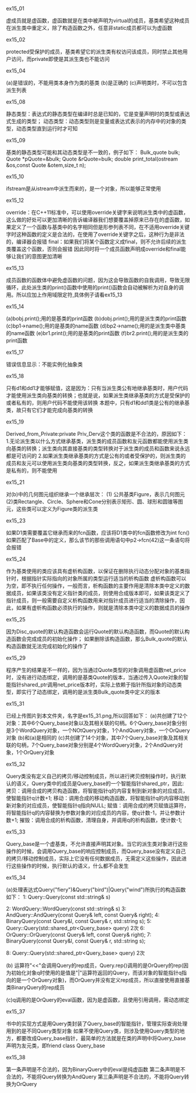 ex15_01

虚成员就是虚函数，虚函数就是在类中被声明为virtual的成员，基类希望这种成员在派生类中重定义，除了构造函数之外，任意非static成员都可以为虚函数

ex15_02

protected受保护的成员，基类希望它的派生类有权访问该成员，同时禁止其他用户访问，而private即使是其派生类也不能访问


ex15_04

(a)是错误的，不能用类本身作为类的基类
(b)是正确的
(c)声明类时，不可以包含派生列表

ex15_08

静态类型：表达式的静态类型在编译时总是已知的，它是变量声明时的类型或表达式生成的类型；
动态类型：动态类型则是变量或表达式表示的内存中的对象的类型，动态类型直到运行时才可知

ex15_09

基类的静态类型可能和其动态类型是不一致的，例子如下：
    Bulk_quote bulk;
    Quote *pQuote=&bulk;
    Quote &rQuote=bulk;
    double print_total(ostream &os,const Quote &otem,size_t n);
    
ex15_10

ifstream是从istream中派生而来的，是一个对象，所以能够正常使用

ex15_12

override：在C++11标准中，可以使用override关键字来说明派生类中的虚函数，这么做的好处可以更加清晰的告诉编译器我们想要覆盖掉原来已存在的虚函数，如果定义了一个函数与基类中的名字相同但是形参列表不同，在不适用override关键字时这种函数的定义是合法的，在使用了override关键字之后，这种行为是非法的，编译器会报错
final：如果我们将某个函数定义成final，则不允许后续的派生类覆盖这个函数，否则会报错
因此同时将一个成员函数声明成override和final能够让我们的意图更加清晰

ex15_13

成员函数的函数体中避免虚函数的问题，因为这会导致函数的自我调用，导致无限循环，此处派生类的print()函数中使用的print()函数会自动被解析为对自身的调用。所以应加上作用域限定符,具体例子请看ex15_13


ex15_14

(a)bobj.print();用的是基类的print函数
(b)dobj.print();用的是派生类的print函数
(c)bp1->name();用的是基类的name函数
(d)bp2->name();用的是派生类中基类的name函数
(e)br1.print();用的是基类的print函数
(f)br2.print();用的是派生类的print函数

ex15_17

错误信息显示：不能实例化抽象类

ex15_18

只有d1和dd1才能够赋值，这是因为：只有当派生类公有地继承基类时，用户代码才能使用派生类向基类的转换；也就是说，如果派生类继承基类的方式是受保护的或者私有的，则用户代码不能使用该转换
    本题中，只有d1和dd1类是公有的继承基类，故只有它们才能完成向基类的转换

ex15_19

Derived_from_Private:private Priv_Derv这个类的函数是不合法的，原因如下：
1.无论派生类以什么方式继承基类，派生类的成员函数和友元函数都能使用派生类向基类的转换；派生类向其直接基类的类型转换对于派生类的成员和函数来说永远都是可访问的
2.如果派生类继承基类的方式是公有的或者受保护的，则派生类的成员和友元可以使用派生类向基类的类型转换，反之，如果派生类继承基类的方式是私有的，则不能使用

ex15_21

对(b)中的几何图元组织继承一个继承层次：
(1) 公共基类Figure，表示几何图元
(2)类Rectangle、Circle、Sphere和Cone分别表示矩形、圆、球形和圆锥等图元，这些类可以定义为Figure类的派生类


ex15_23

如果D1类需要覆盖它继承而来的fcn函数，应该将D1类中的fcn函数修改为int fcn()
如果匹配了Base中的定义，那么该节的那些调用语句中p2->fcn(42)这一条语句将会报错

ex15_24

作为基类使用的类应该具有虚析构函数，以保证在删除执行动态分配对象的基类指针时，根据指针实际指向的对象所属的类型运行适当的析构函数
虚析构函数可以为空，即不执行任何操作，一般而言，析构函数的主要作用是清除本类中定义的数据成员，如果该类没有定义指针类的成员，则使用合成版本即可，如果该类定义了指针成员，则一般需要自定义析构函数用来对指针成员进行适当的清除操作，因此，如果有虚析构函数必须执行的操作，则就是清除本类中定义的数据成员的操作

ex15_25

因为Disc_quote的默认构造函数会运行Quote的默认构造函数，而Quote的默认构造函数会完成成员的初始化操作；
如果删除该构造函数，那么Bulk_quote的默认构造函数就无法完成初始化的操作了


ex15_29

程序产生的结果是不一样的，因为当通过Quote类型的对象调用虚函数net_price时，没有进行动态绑定，调用的是基类Quote的版本，当通过传入Quote对象的智能指针shared_ptr调用net_price版本时，实际上依赖于指针所指对象的动态类型，即实行了动态绑定，调用的是派生类Bulk_quote类中定义的版本

ex15_31

已经上传图片到本文件夹，名字是ex15_31.png,所以回答如下：
(a)共创建了12个对象：其中6个Query_base对象以及其相关联的句柄。6个Query_base对象分别是3个WordQuery对象，一个NOtQuery对象，1个AndQuery对象，一个OrQuery对象
(b)和(a)是相同的
(c)共创建了14个对象，其中7个Query_base对象及其相关联的句柄，7个Query_base对象分别是4个WordQuery对象，2个AndQuery对象，1个OrQuery对象

ex15_32

Query类没有定义自己的拷贝/移动控制成员，所以进行拷贝控制操作时，执行默认的语义，Query类中的成员是Query_base的一个智能指针shared_ptr，因此:
拷贝：调用合成的拷贝构造函数，将智能指针q的内容复制到新对象的对应成员，使智能指针q计数+1;
移动：调用合成的移动构造函数，将智能指针q的内容移动到新对象的对应成员，使智能指针q指向NULL;
赋值：调用合成的拷贝赋值运算符，将智能指针q的内容替换为参数对象的对应成员的内容，使q计数-1，并让参数计数+1;
摧毁：调用合成的析构函数，清理自身，并调用q的析构函数，使计数-1;

ex15_33

Query_base是一个虚基类，不允许直接声明其对象。当它的派生类对象进行这些操作的时候，会调用Query_base的响应控制成员，而Query_base没有定义自己的拷贝/移动控制成员，实际上它没有任何数据成员，无需定义这些操作，因此进行这些操作的时候，执行默认的语义，什么都不会发生

ex15_34

(a)处理表达式Query("fiery")&Query("bird")|Query("wind")所执行的构造函数如下：
1: Query::Query(const std::string& s) 

2: WordQuery::WordQuery(const std::string& s) 
3: AndQuery::AndQuery(const Query& left, const Query& right);
4: BinaryQuery(const Query&l, const Query& r, std::string s);
5: Query::Query(std::shared_ptr<Query_base> query) 2次
6: OrQuery::OrQuery(const Query& left, const Query& right);
7: BinaryQuery(const Query&l, const Query& r, std::string s);


8: Query::Query(std::shared_ptr<Query_base> query) 2次

(b) 运算符"<<"会调用Query的rep成员，Query.rep()调用的是OrQuery的rep(因为初始化对象q时使用的是值是"|"运算符返回的Query，而该对象的智能指针q指向的是一个OrQuery对象)，而OrQuery并没有定义rep成员，所以直接使用直接基类BinaryQuery的rep成员

(c)q调用的是OrQuery的eval函数，因为是虚函数，且使用引用调用，需动态绑定


ex15_37

书中的实现方式是用Query类封装了Query_base的智能指针，管理实际查询处理用到的是不同Query类型对象
如果不使用Query类，则涉及使用Query类型的地方，都要改成Query_base指针，最简单的方法就是在类的声明中将Query_base声明为友元类，即friend class Query_base

ex15_38

第一条声明是不合法的，因为BinaryQuery中的eval是纯虚函数
第二条声明是不合法的，不能将Query转换为AndQuery
第三条声明是不合法的，不能将Query转换为OrQuery
